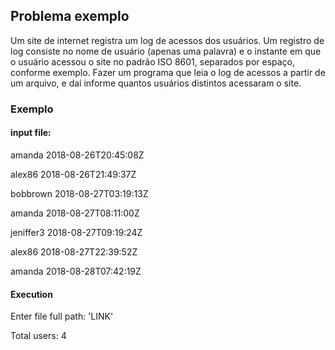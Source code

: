 ## Problema exemplo
Um site de internet registra um log de acessos dos usuários. Um
registro de log consiste no nome de usuário (apenas uma palavra) e o
instante em que o usuário acessou o site no padrão ISO 8601,
separados por espaço, conforme exemplo. Fazer um programa que leia
o log de acessos a partir de um arquivo, e daí informe quantos usuários
distintos acessaram o site.

### Exemplo

#### input file:

amanda 2018-08-26T20:45:08Z

alex86 2018-08-26T21:49:37Z

bobbrown 2018-08-27T03:19:13Z

amanda 2018-08-27T08:11:00Z

jeniffer3 2018-08-27T09:19:24Z

alex86 2018-08-27T22:39:52Z

amanda 2018-08-28T07:42:19Z


#### Execution
Enter file full path: 'LINK'

Total users: 4